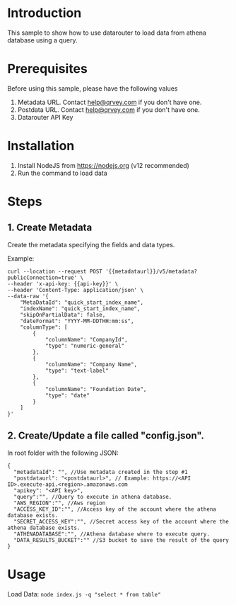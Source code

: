 # Introduction
This sample to show how to use datarouter to load data from athena database using a query.

# Prerequisites
Before using this sample, please have the following values
1. Metadata URL. Contact help@qrvey.com if you don't have one.
2. Postdata URL. Contact help@qrvey.com if you don't have one.
3. Datarouter API Key

# Installation

1. Install NodeJS from https://nodejs.org (v12 recommended)
2. Run the command to load data 

# Steps

## 1. Create Metadata

Create the metadata specifying the fields and data types.

Example:

```
curl --location --request POST '{{metadataurl}}/v5/metadata?publicConnection=true' \
--header 'x-api-key: {{api-key}}' \
--header 'Content-Type: application/json' \
--data-raw '{
    "MetaDataId": "quick_start_index_name",
    "indexName": "quick_start_index_name",
    "skipOnPartialData": false,
    "dateFormat": "YYYY-MM-DDTHH:mm:ss",
    "columnType": [
        {
            "columnName": "CompanyId",
            "type": "numeric-general"
        },
        {
            "columnName": "Company Name",
            "type": "text-label"
        },
        {
            "columnName": "Foundation Date",
            "type": "date"
        }
    ]
}'
```

## 2. Create/Update a file called "config.json".

In root folder with the following JSON:
```
{
  "metadataId": "", //Use metadata created in the step #1
  "postdataurl": "<postdataurl>", // Example: https://<API ID>.execute-api.<region>.amazonaws.com
  "apikey": "<API key>",
  "query":"", //Query to execute in athena database.
  "AWS_REGION":"", //Aws region
  "ACCESS_KEY_ID":"", //Access key of the account where the athena database exists.
  "SECRET_ACCESS_KEY":"", //Secret access key of the account where the athena database exists.
  "ATHENADATABASE":"", //Athena database where to execute query.
  "DATA_RESULTS_BUCKET":"" //S3 bucket to save the result of the query
}
```
# Usage

Load Data: `node index.js -q "select * from table"`